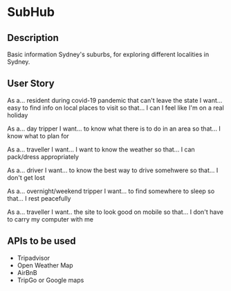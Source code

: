 # SubHub

## Description
Basic information Sydney's suburbs, for exploring different localities in Sydney.

## User Story
As a... resident during covid-19 pandemic that can't leave the state
I want... easy to find info on local places to visit
so that... I can I feel like I'm on a real holiday

As a... day tripper
I want... to know what there is to do in an area
so that... I know what to plan for

As a... traveller
I want... I want to know the weather
so that... I can pack/dress appropriately

As a... driver
I want... to know the best way to drive somehwere
so that... I don't get lost

As a... overnight/weekend tripper
I want... to find somewhere to sleep
so that... I rest peacefully

As a... traveller
I want.. the site to look good on mobile
so that... I don't have to carry my computer with me


## APIs to be used
- Tripadvisor
- Open Weather Map
- AirBnB
- TripGo or Google maps

